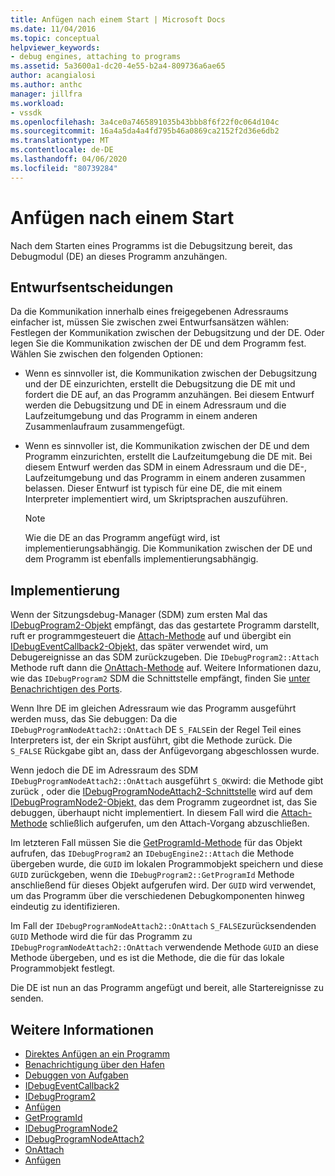 ```yaml
---
title: Anfügen nach einem Start | Microsoft Docs
ms.date: 11/04/2016
ms.topic: conceptual
helpviewer_keywords:
- debug engines, attaching to programs
ms.assetid: 5a3600a1-dc20-4e55-b2a4-809736a6ae65
author: acangialosi
ms.author: anthc
manager: jillfra
ms.workload:
- vssdk
ms.openlocfilehash: 3a4ce0a7465891035b43bbb8f6f22f0c064d104c
ms.sourcegitcommit: 16a4a5da4a4fd795b46a0869ca2152f2d36e6db2
ms.translationtype: MT
ms.contentlocale: de-DE
ms.lasthandoff: 04/06/2020
ms.locfileid: "80739284"
---
```

# <a name="attach-after-a-launch"></a>Anfügen nach einem Start
Nach dem Starten eines Programms ist die Debugsitzung bereit, das Debugmodul (DE) an dieses Programm anzuhängen.

## <a name="design-decisions"></a>Entwurfsentscheidungen
 Da die Kommunikation innerhalb eines freigegebenen Adressraums einfacher ist, müssen Sie zwischen zwei Entwurfsansätzen wählen: Festlegen der Kommunikation zwischen der Debugsitzung und der DE. Oder legen Sie die Kommunikation zwischen der DE und dem Programm fest. Wählen Sie zwischen den folgenden Optionen:

- Wenn es sinnvoller ist, die Kommunikation zwischen der Debugsitzung und der DE einzurichten, erstellt die Debugsitzung die DE mit und fordert die DE auf, an das Programm anzuhängen. Bei diesem Entwurf werden die Debugsitzung und DE in einem Adressraum und die Laufzeitumgebung und das Programm in einem anderen Zusammenlaufraum zusammengefügt.

- Wenn es sinnvoller ist, die Kommunikation zwischen der DE und dem Programm einzurichten, erstellt die Laufzeitumgebung die DE mit. Bei diesem Entwurf werden das SDM in einem Adressraum und die DE-, Laufzeitumgebung und das Programm in einem anderen zusammen belassen. Dieser Entwurf ist typisch für eine DE, die mit einem Interpreter implementiert wird, um Skriptsprachen auszuführen.

    > [!NOTE]
    > Wie die DE an das Programm angefügt wird, ist implementierungsabhängig. Die Kommunikation zwischen der DE und dem Programm ist ebenfalls implementierungsabhängig.

## <a name="implementation"></a>Implementierung
 Wenn der Sitzungsdebug-Manager (SDM) zum ersten Mal das [IDebugProgram2-Objekt](../../extensibility/debugger/reference/idebugprogram2.md) empfängt, das das gestartete Programm darstellt, ruft er programmgesteuert die [Attach-Methode](../../extensibility/debugger/reference/idebugprogram2-attach.md) auf und übergibt ein [IDebugEventCallback2-Objekt,](../../extensibility/debugger/reference/idebugeventcallback2.md) das später verwendet wird, um Debugereignisse an das SDM zurückzugeben. Die `IDebugProgram2::Attach` Methode ruft dann die [OnAttach-Methode](../../extensibility/debugger/reference/idebugprogramnodeattach2-onattach.md) auf. Weitere Informationen dazu, wie das `IDebugProgram2` SDM die Schnittstelle empfängt, finden Sie [unter Benachrichtigen des Ports](../../extensibility/debugger/notifying-the-port.md).

 Wenn Ihre DE im gleichen Adressraum wie das Programm ausgeführt werden muss, das Sie debuggen: Da die `IDebugProgramNodeAttach2::OnAttach` DE `S_FALSE`in der Regel Teil eines Interpreters ist, der ein Skript ausführt, gibt die Methode zurück. Die `S_FALSE` Rückgabe gibt an, dass der Anfügevorgang abgeschlossen wurde.

 Wenn jedoch die DE im Adressraum des SDM `IDebugProgramNodeAttach2::OnAttach` ausgeführt `S_OK`wird: die Methode gibt zurück , oder die [IDebugProgramNodeAttach2-Schnittstelle](../../extensibility/debugger/reference/idebugprogramnodeattach2.md) wird auf dem [IDebugProgramNode2-Objekt,](../../extensibility/debugger/reference/idebugprogramnode2.md) das dem Programm zugeordnet ist, das Sie debuggen, überhaupt nicht implementiert. In diesem Fall wird die [Attach-Methode](../../extensibility/debugger/reference/idebugengine2-attach.md) schließlich aufgerufen, um den Attach-Vorgang abzuschließen.

 Im letzteren Fall müssen Sie die [GetProgramId-Methode](../../extensibility/debugger/reference/idebugprogram2-getprogramid.md) für das Objekt aufrufen, das `IDebugProgram2` an `IDebugEngine2::Attach` die Methode übergeben wurde, die `GUID` im lokalen Programmobjekt speichern und diese `GUID` zurückgeben, wenn die `IDebugProgram2::GetProgramId` Methode anschließend für dieses Objekt aufgerufen wird. Der `GUID` wird verwendet, um das Programm über die verschiedenen Debugkomponenten hinweg eindeutig zu identifizieren.

 Im Fall der `IDebugProgramNodeAttach2::OnAttach` `S_FALSE`zurücksendenden `GUID` Methode wird die für das Programm zu `IDebugProgramNodeAttach2::OnAttach` verwendende Methode `GUID` an diese Methode übergeben, und es ist die Methode, die die für das lokale Programmobjekt festlegt.

 Die DE ist nun an das Programm angefügt und bereit, alle Startereignisse zu senden.

## <a name="see-also"></a>Weitere Informationen
- [Direktes Anfügen an ein Programm](../../extensibility/debugger/attaching-directly-to-a-program.md)
- [Benachrichtigung über den Hafen](../../extensibility/debugger/notifying-the-port.md)
- [Debuggen von Aufgaben](../../extensibility/debugger/debugging-tasks.md)
- [IDebugEventCallback2](../../extensibility/debugger/reference/idebugeventcallback2.md)
- [IDebugProgram2](../../extensibility/debugger/reference/idebugprogram2.md)
- [Anfügen](../../extensibility/debugger/reference/idebugprogram2-attach.md)
- [GetProgramId](../../extensibility/debugger/reference/idebugprogram2-getprogramid.md)
- [IDebugProgramNode2](../../extensibility/debugger/reference/idebugprogramnode2.md)
- [IDebugProgramNodeAttach2](../../extensibility/debugger/reference/idebugprogramnodeattach2.md)
- [OnAttach](../../extensibility/debugger/reference/idebugprogramnodeattach2-onattach.md)
- [Anfügen](../../extensibility/debugger/reference/idebugengine2-attach.md)

